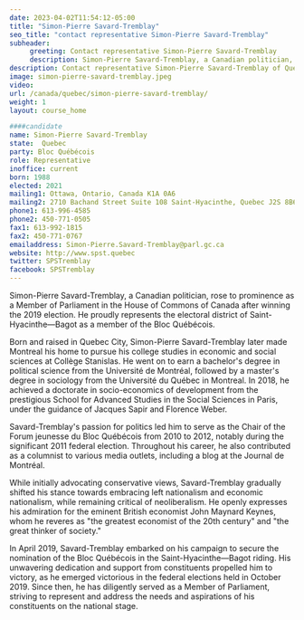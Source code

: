 ```yaml
---
date: 2023-04-02T11:54:12-05:00
title: "Simon-Pierre Savard-Tremblay"
seo_title: "contact representative Simon-Pierre Savard-Tremblay"
subheader:
     greeting: Contact representative Simon-Pierre Savard-Tremblay
     description: Simon-Pierre Savard-Tremblay, a Canadian politician, rose to prominence as a Member of Parliament in the House of Commons of Canada after winning the 2019 election.
description: Contact representative Simon-Pierre Savard-Tremblay of Quebec. Contact information for Simon-Pierre Savard-Tremblay includes email address, phone number, and mailing address.
image: simon-pierre-savard-tremblay.jpeg
video:
url: /canada/quebec/simon-pierre-savard-tremblay/
weight: 1
layout: course_home

####candidate
name: Simon-Pierre Savard-Tremblay
state:	Quebec
party: Bloc Québécois
role: Representative
inoffice: current
born: 1988
elected: 2021
mailing1: Ottawa, Ontario, Canada K1A 0A6
mailing2: 2710 Bachand Street Suite 108 Saint-Hyacinthe, Quebec J2S 8B6
phone1: 613-996-4585
phone2: 450-771-0505
fax1: 613-992-1815
fax2: 450-771-0767
emailaddress: Simon-Pierre.Savard-Tremblay@parl.gc.ca
website: http://www.spst.quebec
twitter: SPSTremblay
facebook: SPSTremblay
---
```


Simon-Pierre Savard-Tremblay, a Canadian politician, rose to prominence as a Member of Parliament in the House of Commons of Canada after winning the 2019 election. He proudly represents the electoral district of Saint-Hyacinthe—Bagot as a member of the Bloc Québécois.

Born and raised in Quebec City, Simon-Pierre Savard-Tremblay later made Montreal his home to pursue his college studies in economic and social sciences at Collège Stanislas. He went on to earn a bachelor's degree in political science from the Université de Montréal, followed by a master's degree in sociology from the Université du Québec in Montreal. In 2018, he achieved a doctorate in socio-economics of development from the prestigious School for Advanced Studies in the Social Sciences in Paris, under the guidance of Jacques Sapir and Florence Weber.

Savard-Tremblay's passion for politics led him to serve as the Chair of the Forum jeunesse du Bloc Québécois from 2010 to 2012, notably during the significant 2011 federal election. Throughout his career, he also contributed as a columnist to various media outlets, including a blog at the Journal de Montréal.

While initially advocating conservative views, Savard-Tremblay gradually shifted his stance towards embracing left nationalism and economic nationalism, while remaining critical of neoliberalism. He openly expresses his admiration for the eminent British economist John Maynard Keynes, whom he reveres as "the greatest economist of the 20th century" and "the great thinker of society."

In April 2019, Savard-Tremblay embarked on his campaign to secure the nomination of the Bloc Québécois in the Saint-Hyacinthe—Bagot riding. His unwavering dedication and support from constituents propelled him to victory, as he emerged victorious in the federal elections held in October 2019. Since then, he has diligently served as a Member of Parliament, striving to represent and address the needs and aspirations of his constituents on the national stage.
